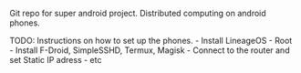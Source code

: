 Git repo for super android project. Distributed computing on android phones.

TODO: Instructions on how to set up the phones.
	- Install LineageOS
	- Root
	- Install F-Droid, SimpleSSHD, Termux, Magisk
	- Connect to the router and set Static IP adress
	- etc
